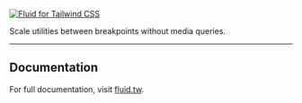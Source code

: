 [![Fluid for Tailwind CSS](https://fluid.tw/preview.webp)](https://fluid.tw)

Scale utilities between breakpoints without media queries.

---

## Documentation

For full documentation, visit [fluid.tw](https://fluid.tw).
